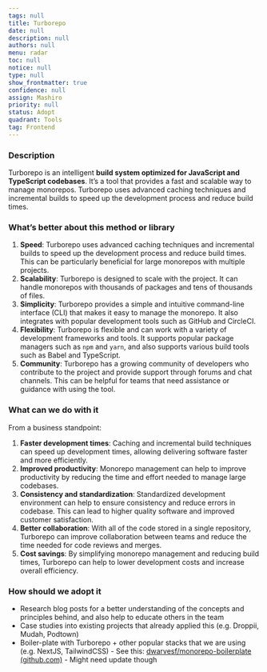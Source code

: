 ```yaml
---
tags: null
title: Turborepo
date: null
description: null
authors: null
menu: radar
toc: null
notice: null
type: null
show_frontmatter: true
confidence: null
assign: Mashiro
priority: null
status: Adopt
quadrant: Tools
tag: Frontend
---
```


<!-- table_of_contents 202332b8-4c11-4522-a2fd-f79234a18d38 -->

### Description

Turborepo is an intelligent **build system optimized for JavaScript and TypeScript codebases**. It’s a tool that provides a fast and scalable way to manage monorepos. Turborepo uses advanced caching techniques and incremental builds to speed up the development process and reduce build times.

### What’s better about this method or library

1. **Speed**: Turborepo uses advanced caching techniques and incremental builds to speed up the development process and reduce build times. This can be particularly beneficial for large monorepos with multiple projects.
1. **Scalability**: Turborepo is designed to scale with the project. It can handle monorepos with thousands of packages and tens of thousands of files.
1. **Simplicity**: Turborepo provides a simple and intuitive command-line interface (CLI) that makes it easy to manage the monorepo. It also integrates with popular development tools such as GitHub and CircleCI.
1. **Flexibility**: Turborepo is flexible and can work with a variety of development frameworks and tools. It supports popular package managers such as `npm` and `yarn`, and also supports various build tools such as Babel and TypeScript.
1. **Community**: Turborepo has a growing community of developers who contribute to the project and provide support through forums and chat channels. This can be helpful for teams that need assistance or guidance with using the tool.

### What can we do with it

From a business standpoint:

1. **Faster development times**: Caching and incremental build techniques can speed up development times, allowing delivering software faster and more efficiently.
1. **Improved productivity**: Monorepo management can help to improve productivity by reducing the time and effort needed to manage large codebases.
1. **Consistency and standardization**: Standardized development environment can help to ensure consistency and reduce errors in codebase. This can lead to higher quality software and improved customer satisfaction.
1. **Better collaboration**: With all of the code stored in a single repository, Turborepo can improve collaboration between teams and reduce the time needed for code reviews and merges.
1. **Cost savings**: By simplifying monorepo management and reducing build times, Turborepo can help to lower development costs and increase overall efficiency.

### How should we adopt it

* Research blog posts for a better understanding of the concepts and principles behind, and also help to educate others in the team
* Case studies into existing projects that already applied this (e.g. Droppii, Mudah, Podtown)
* Boiler-plate with Turborepo + other popular stacks that we are using (e.g. NextJS, TailwindCSS) - See this: [dwarvesf/monorepo-boilerplate (github.com)](https://github.com/dwarvesf/monorepo-boilerplate) - Might need update though

<!-- child_database 943e2681-15e3-4e3f-90f1-fa022646b587 -->
